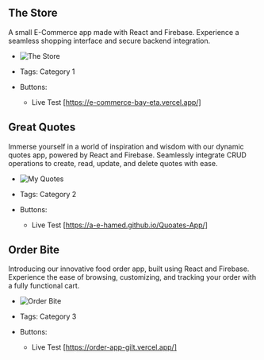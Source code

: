 ## The Store
A small E-Commerce app made with React and Firebase. Experience a seamless shopping interface and secure backend integration.
- ![The Store](/assets/TheStore.png)
- Tags: Category 1

- Buttons:
  - Live Test [https://e-commerce-bay-eta.vercel.app/]

## Great Quotes
Immerse yourself in a world of inspiration and wisdom with our dynamic quotes app, powered by React and Firebase. Seamlessly integrate CRUD operations to create, read, update, and delete quotes with ease.
- ![My Quotes](/assets/myQuotes.png)
- Tags: Category 2

- Buttons:
  - Live Test [https://a-e-hamed.github.io/Quoates-App/]

## Order Bite
Introducing our innovative food order app, built using React and Firebase. Experience the ease of browsing, customizing, and tracking your order with a fully functional cart.
- ![Order Bite](/assets/orderBite.png)
- Tags: Category 3

- Buttons:
  - Live Test [https://order-app-gilt.vercel.app/]